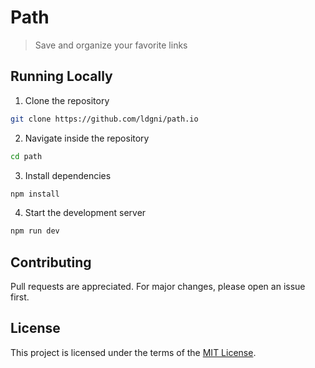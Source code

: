 # Path

> Save and organize your favorite links

## Running Locally

1. Clone the repository

```sh
git clone https://github.com/ldgni/path.io
```

2. Navigate inside the repository

```sh
cd path
```

3. Install dependencies

```sh
npm install
```

4.  Start the development server

```sh
npm run dev
```

## Contributing

Pull requests are appreciated. For major changes, please open an issue first.

## License

This project is licensed under the terms of the [MIT License](LICENSE).
